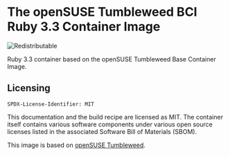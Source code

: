 # The openSUSE Tumbleweed BCI Ruby 3.3 Container Image
![Redistributable](https://img.shields.io/badge/Redistributable-Yes-green)

Ruby 3.3 container based on the openSUSE Tumbleweed Base Container Image.

## Licensing

`SPDX-License-Identifier: MIT`

This documentation and the build recipe are licensed as MIT.
The container itself contains various software components under various open source licenses listed in the associated
Software Bill of Materials (SBOM).

This image is based on [openSUSE Tumbleweed](https://get.opensuse.org/tumbleweed/).
